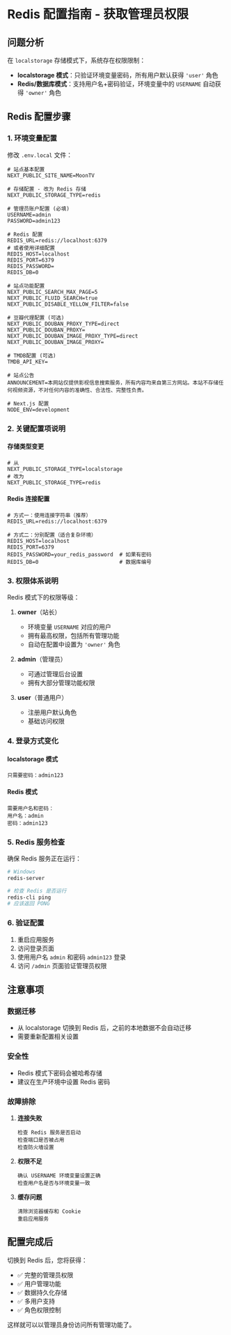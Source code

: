 # Redis 配置指南 - 获取管理员权限

## 问题分析

在 `localstorage` 存储模式下，系统存在权限限制：

- **localstorage 模式**：只验证环境变量密码，所有用户默认获得 `'user'` 角色
- **Redis/数据库模式**：支持用户名+密码验证，环境变量中的 `USERNAME` 自动获得 `'owner'` 角色

## Redis 配置步骤

### 1. 环境变量配置

修改 `.env.local` 文件：

```env
# 站点基本配置
NEXT_PUBLIC_SITE_NAME=MoonTV

# 存储配置 - 改为 Redis 存储
NEXT_PUBLIC_STORAGE_TYPE=redis

# 管理员账户配置 (必填)
USERNAME=admin
PASSWORD=admin123

# Redis 配置
REDIS_URL=redis://localhost:6379
# 或者使用详细配置
REDIS_HOST=localhost
REDIS_PORT=6379
REDIS_PASSWORD=
REDIS_DB=0

# 站点功能配置
NEXT_PUBLIC_SEARCH_MAX_PAGE=5
NEXT_PUBLIC_FLUID_SEARCH=true
NEXT_PUBLIC_DISABLE_YELLOW_FILTER=false

# 豆瓣代理配置 (可选)
NEXT_PUBLIC_DOUBAN_PROXY_TYPE=direct
NEXT_PUBLIC_DOUBAN_PROXY=
NEXT_PUBLIC_DOUBAN_IMAGE_PROXY_TYPE=direct
NEXT_PUBLIC_DOUBAN_IMAGE_PROXY=

# TMDB配置 (可选)
TMDB_API_KEY=

# 站点公告
ANNOUNCEMENT=本网站仅提供影视信息搜索服务，所有内容均来自第三方网站。本站不存储任何视频资源，不对任何内容的准确性、合法性、完整性负责。

# Next.js 配置
NODE_ENV=development
```

### 2. 关键配置项说明

#### 存储类型变更
```env
# 从
NEXT_PUBLIC_STORAGE_TYPE=localstorage
# 改为
NEXT_PUBLIC_STORAGE_TYPE=redis
```

#### Redis 连接配置
```env
# 方式一：使用连接字符串（推荐）
REDIS_URL=redis://localhost:6379

# 方式二：分别配置（适合复杂环境）
REDIS_HOST=localhost
REDIS_PORT=6379
REDIS_PASSWORD=your_redis_password  # 如果有密码
REDIS_DB=0                          # 数据库编号
```

### 3. 权限体系说明

Redis 模式下的权限等级：

1. **owner**（站长）
   - 环境变量 `USERNAME` 对应的用户
   - 拥有最高权限，包括所有管理功能
   - 自动在配置中设置为 `'owner'` 角色

2. **admin**（管理员）
   - 可通过管理后台设置
   - 拥有大部分管理功能权限

3. **user**（普通用户）
   - 注册用户默认角色
   - 基础访问权限

### 4. 登录方式变化

#### localstorage 模式
```
只需要密码：admin123
```

#### Redis 模式
```
需要用户名和密码：
用户名：admin
密码：admin123
```

### 5. Redis 服务检查

确保 Redis 服务正在运行：

```bash
# Windows
redis-server

# 检查 Redis 是否运行
redis-cli ping
# 应该返回 PONG
```

### 6. 验证配置

1. 重启应用服务
2. 访问登录页面
3. 使用用户名 `admin` 和密码 `admin123` 登录
4. 访问 `/admin` 页面验证管理员权限

## 注意事项

### 数据迁移
- 从 localstorage 切换到 Redis 后，之前的本地数据不会自动迁移
- 需要重新配置相关设置

### 安全性
- Redis 模式下密码会被哈希存储
- 建议在生产环境中设置 Redis 密码

### 故障排除

1. **连接失败**
   ```
   检查 Redis 服务是否启动
   检查端口是否被占用
   检查防火墙设置
   ```

2. **权限不足**
   ```
   确认 USERNAME 环境变量设置正确
   检查用户名是否与环境变量一致
   ```

3. **缓存问题**
   ```
   清除浏览器缓存和 Cookie
   重启应用服务
   ```

## 配置完成后

切换到 Redis 后，您将获得：

- ✅ 完整的管理员权限
- ✅ 用户管理功能
- ✅ 数据持久化存储
- ✅ 多用户支持
- ✅ 角色权限控制

这样就可以以管理员身份访问所有管理功能了。